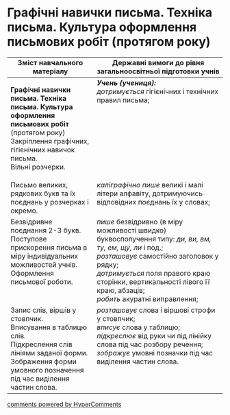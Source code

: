 <div id="hypercomments_widget" class="js-hypercomments-widget invisible"></div>

# Графічні навички письма. Техніка письма. Культура оформлення письмових робіт (протягом року)

<table>
  <tr>
    <td width="40%" align="center"><b>Зміст навчального матеріалу</b></td>
    <td width="60%" align="center"><b>Державні вимоги до рівня загальноосвітньої підготовки учнів</b></td>
  </tr>
<tbody>
  <tr>
    <td width="40%" style="vertical-align:top !important;">
    <p><b>Графічні навички письма. Техніка письма. Культура оформлення письмових робіт</b> (протягом року)<br>
Закріплення графічних, гігієнічних навичок письма.<br>
Вільні розчерки.<br></td>
    <td width="60%" style="vertical-align:top !important;">
<i><b>Учень (учениця):</b></i><br>
<i>дотримується</i> гігієнічних і технічних правил письма;<br></td>
  </tr>
  <tr>
    <td width="40%" style="vertical-align:top !important;">
 Письмо великих, рядкових букв та їх поєднань у розчерках і окремо. </td>
    <td width="60%" style="vertical-align:top !important;">
<i>каліграфічно пише</i> великі і малі літери алфавіту, дотримуючись відповідних поєднань їх у словах;<br></td>
  </tr>
  <tr>
    <td width="40%" style="vertical-align:top !important;">
Безвідривне поєднання 2-3 букв.<br>
Поступове прискорення письма в міру індивідуальних можливостей учнів. <br>
Оформлення письмової роботи.<br></td>
    <td width="60%" style="vertical-align:top !important;">
<i>пише</i> безвідривно (в міру можливості швидко) буквосполучення типу: <i>ди, ви, вм, ту, ем, щу, ли</i> і под.;<br>
<i>розташовує</i> самостійно заголовок у рядку;<br>
<i>дотримується</i> поля правого краю сторінки, вертикальності лівого її краю, абзаців;<br>
<i>робить</i> акуратні виправлення;<br></td>
  </tr>
  <tr>
    <td width="40%" style="vertical-align:top !important;">
Запис слів, віршів у стовпчик.<br>
Вписування в таблицю слів.<br>
Підкреслення слів лініями заданої форми.<br>
Зображення форми умовного позначення під час виділення частин слова.<br></td>
    <td width="60%" style="vertical-align:top !important;">
<i>розташовує</i> слова і віршові строфи у стовпчик;<br>
<i>вписує</i> слова у таблицю;<br>
<i>підкреслює</i> від руки чи під лінійку слова під час розбору речення;<br>
<i>зображує</i> умовні позначки під час виділення частин слова.<br></td>
  </tr>
</tbody>
</table>

<div class="js-hypercomments-container">
<a href="http://hypercomments.com" class="hc-link" title="comments widget">comments powered by HyperComments</a>
</div>